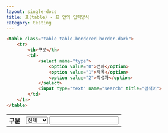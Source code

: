 ```yaml
---
layout: single-docs
title: 표(table) - 표 안의 입력양식
category: testing
---
```


```html
<table class="table table-bordered border-dark">
	<tr>
		<th>구분</th>
		<td>
			<select name="type">
				<option value="0">전체</option>
				<option value="1">제목</option>
				<option value="2">작성자</option>
			</select>
			<input type="text" name="search" title="검색어">
		</td>
	</tr>
</table>
```

<table class="table table-bordered border-dark">
	<tr>
		<th>구분</th>
		<td>
			<select name="type">
				<option value="0">전체</option>
				<option value="1">제목</option>
				<option value="2">작성자</option>
			</select>
			<input type="text" name="search" title="검색어">
		</td>
	</tr>
</table>
